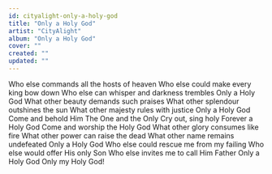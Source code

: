 ```yaml
---
id: cityalight-only-a-holy-god
title: "Only a Holy God"
artist: "CityAlight"
album: "Only a Holy God"
cover: ""
created: ""
updated: ""
---
```


Who else commands all the hosts of heaven
Who else could make every king bow down
Who else can whisper and darkness trembles
Only a Holy God
What other beauty demands such praises
What other splendour outshines the sun
What other majesty rules with justice
Only a Holy God
Come and behold Him
The One and the Only
Cry out, sing holy
Forever a Holy God
Come and worship the Holy God
What other glory consumes like fire
What other power can raise the dead
What other name remains undefeated
Only a Holy God
Who else could rescue me from my failing
Who else would offer His only Son
Who else invites me to call Him Father
Only a Holy God
Only my Holy God!